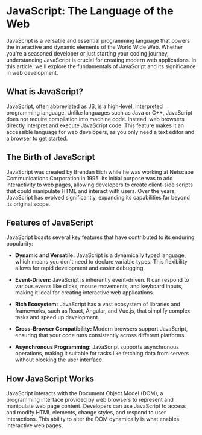 # JavaScript: The Language of the Web



JavaScript is a versatile and essential programming language that powers the interactive and dynamic elements of the World Wide Web. Whether you're a seasoned developer or just starting your coding journey, understanding JavaScript is crucial for creating modern web applications. In this article, we'll explore the fundamentals of JavaScript and its significance in web development.



## What is JavaScript?



JavaScript, often abbreviated as JS, is a high-level, interpreted programming language. Unlike languages such as Java or C++, JavaScript does not require compilation into machine code. Instead, web browsers directly interpret and execute JavaScript code. This feature makes it an accessible language for web developers, as you only need a text editor and a browser to get started.



## The Birth of JavaScript



JavaScript was created by Brendan Eich while he was working at Netscape Communications Corporation in 1995. Its initial purpose was to add interactivity to web pages, allowing developers to create client-side scripts that could manipulate HTML and interact with users. Over the years, JavaScript has evolved significantly, expanding its capabilities far beyond its original scope.



## Features of JavaScript



JavaScript boasts several key features that have contributed to its enduring popularity:



- **Dynamic and Versatile:** JavaScript is a dynamically typed language, which means you don't need to declare variable types. This flexibility allows for rapid development and easier debugging.



- **Event-Driven:** JavaScript is inherently event-driven. It can respond to various events like clicks, mouse movements, and keyboard inputs, making it ideal for creating interactive web applications.



- **Rich Ecosystem:** JavaScript has a vast ecosystem of libraries and frameworks, such as React, Angular, and Vue.js, that simplify complex tasks and speed up development.



- **Cross-Browser Compatibility:** Modern browsers support JavaScript, ensuring that your code runs consistently across different platforms.



- **Asynchronous Programming:** JavaScript supports asynchronous operations, making it suitable for tasks like fetching data from servers without blocking the user interface.



## How JavaScript Works



JavaScript interacts with the Document Object Model (DOM), a programming interface provided by web browsers to represent and manipulate web page content. Developers can use JavaScript to access and modify HTML elements, change styles, and respond to user interactions. This ability to alter the DOM dynamically is what enables interactive web pages.




